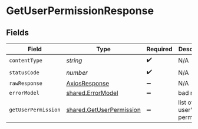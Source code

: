 # GetUserPermissionResponse


## Fields

| Field                                                                | Type                                                                 | Required                                                             | Description                                                          |
| -------------------------------------------------------------------- | -------------------------------------------------------------------- | -------------------------------------------------------------------- | -------------------------------------------------------------------- |
| `contentType`                                                        | *string*                                                             | :heavy_check_mark:                                                   | N/A                                                                  |
| `statusCode`                                                         | *number*                                                             | :heavy_check_mark:                                                   | N/A                                                                  |
| `rawResponse`                                                        | [AxiosResponse](https://axios-http.com/docs/res_schema)              | :heavy_minus_sign:                                                   | N/A                                                                  |
| `errorModel`                                                         | [shared.ErrorModel](../../models/shared/errormodel.md)               | :heavy_minus_sign:                                                   | bad request                                                          |
| `getUserPermission`                                                  | [shared.GetUserPermission](../../models/shared/getuserpermission.md) | :heavy_minus_sign:                                                   | list of all the user's permissions                                   |